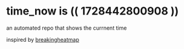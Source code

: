 # time_now is (( 1728442800908 ))

an automated repo that shows the currnent time

inspired by [breakingheatmap](https://github.com/breakingheatmap/breakingheatmap)